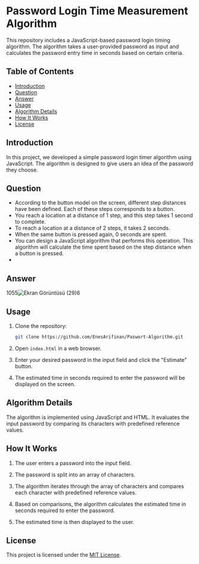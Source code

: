 
# Password Login Time Measurement Algorithm

This repository includes a JavaScript-based password login timing algorithm. The algorithm takes a user-provided password as input and calculates the password entry time in seconds based on certain criteria.

## Table of Contents

- [Introduction](#introduction)
- [Question](#Question)
- [Answer](#Answer)
- [Usage](#usage)
- [Algorithm Details](#algorithm-details)
- [How It Works](#how-it-works)
- [License](#license)

## Introduction

In this project, we developed a simple password login timer algorithm using JavaScript. The algorithm is designed to give users an idea of the password they choose.

## Question
- According to the button model on the screen, different step distances have been defined. Each of these steps corresponds to a button.
- You reach a location at a distance of 1 step, and this step takes 1 second to complete.
- To reach a location at a distance of 2 steps, it takes 2 seconds.
- When the same button is pressed again, 0 seconds are spent.
- You can design a JavaScript algorithm that performs this operation. This algorithm will calculate the time spent based on the step distance when a button is pressed.
- 
## Answer
1055![Ekran Görüntüsü (29)6](https://github.com/EnesArifinan/Paswort-Algorithm/assets/126265835/f2783e0e-4a08-49f3-adcf-2ac078d4d388)

## Usage

1. Clone the repository:

   ```bash
   git clone https://github.com/EnesArifinan/Paswort-Algorithm.git
   ```
   
2. Open `index.html` in a web browser.

3. Enter your desired password in the input field and click the "Estimate" button.

4. The estimated time in seconds required to enter the password will be displayed on the screen.

## Algorithm Details

The algorithm is implemented using JavaScript and HTML. It evaluates the input password by comparing its characters with predefined reference values.

## How It Works

1. The user enters a password into the input field.

2. The password is split into an array of characters.

3. The algorithm iterates through the array of characters and compares each character with predefined reference values.

4. Based on comparisons, the algorithm calculates the estimated time in seconds required to enter the password.

5. The estimated time is then displayed to the user.


## License

This project is licensed under the [MIT License](LICENSE).







   


